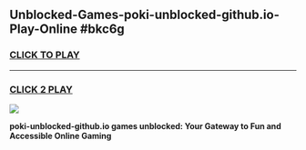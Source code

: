 
## Unblocked-Games-poki-unblocked-github.io-Play-Online #bkc6g
<h3>
<a href="https://news.freeplayer.one?title=poki-unblocked-github.io&ref=3">CLICK TO PLAY</a></h3>
<hr>

<h3>
<a href="https://news.freeplayer.one?title=poki-unblocked-github.io&ref=3">CLICK 2 PLAY</a>
  
</h3>

<a href="https://news.freeplayer.one?title=poki-unblocked-github.io&ref=3"><img src="https://clearcache.store/games.png"></a>


**poki-unblocked-github.io games unblocked: Your Gateway to Fun and Accessible Online Gaming**
